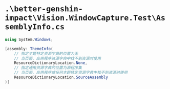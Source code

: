 # `.\better-genshin-impact\Vision.WindowCapture.Test\AssemblyInfo.cs`

```cs
using System.Windows;

[assembly: ThemeInfo(
    // 指定主题特定资源字典的位置为无
    // 当页面、应用程序资源字典中找不到资源时使用
    ResourceDictionaryLocation.None,
    // 指定通用资源字典的位置为源程序集
    // 当页面、应用程序或任何主题特定资源字典中找不到资源时使用
    ResourceDictionaryLocation.SourceAssembly
)]
```